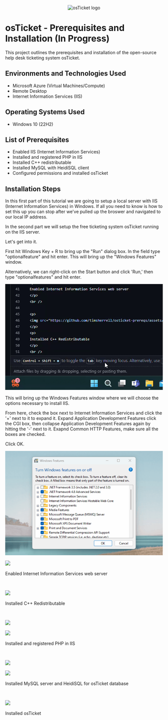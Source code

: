 <p align="center">
<img src="https://i.imgur.com/Clzj7Xs.png" alt="osTicket logo"/>
</p>

<h1>osTicket - Prerequisites and Installation (In Progress) </h1>
This project outlines the prerequisites and installation of the open-source help desk ticketing system osTicket.<br />

<h2>Environments and Technologies Used</h2>

- Microsoft Azure (Virtual Machines/Compute)
- Remote Desktop
- Internet Information Services (IIS)

<h2>Operating Systems Used</h2>

- Windows 10 (22H2)

<h2>List of Prerequisites</h2>

- Enabled IIS (Internet Information Services)
- Installed and registered PHP in IIS
- Installed C++ redistributable
- Installed MySQL with HeidiSQL client
- Configured permissions and installed osTicket

<h2>Installation Steps</h2>

In this first part of this tutorial we are going to setup a local server with IIS (Internet Information Services) in Windows. If all you need to know is how to set this up you can stop after we've pulled up the broswer and navigated to our local IP address. 

In the second part we will setup the free ticketing system osTicket running on the IIS server.

Let's get into it.

First hit Windows Key + R to bring up the "Run" dialog box. In the field type "optionalfeature" and hit enter. This will bring up the "Windows Features" window. 

Alternatively, we can right-click on the Start button and click 'Run,' then type "optionalfeatures" and hit enter. 
<br />


![run optional features](https://github.com/timsherrell/osticket-prereqs/blob/main/optionalfeatures1.gif)

This will bring up the Windows Features window where we will choose the options necessary to install IIS. 

From here, check the box next to Internet Information Services and click the '+' next to it to expand it. Expand Application Development Features click the CGI box, then collapse Application Development Features again by hitting the '-' next to it. Exapnd Common HTTP Features, make sure all the boxes are checked. 

Click OK. 

![IIS Installation](https://github.com/timsherrell/osticket-prereqs/blob/main/ISS%20install.gif)

<p>
  <img src="https://github.com/timsherrell/osticket-prereqs/assets/144177449/2c26b2bf-dcb0-48f7-af7e-ffacf21aeb30" />
</p>
<p>
Enabled Internet Information Services web server 
</p>
<br />

<p>
<img src="https://github.com/timsherrell/osticket-prereqs/assets/144177449/08f24a02-75db-4f55-b816-06fc68034d61" />
</p>
<p>
Installed C++ Redistributable
</p>
<br />

<p>
  <img src="https://github.com/timsherrell/osticket-prereqs/assets/144177449/dbdb59b5-4c7b-40f1-90ad-e17c736d55ee" />
</p>
<p>
  <img src="https://github.com/timsherrell/osticket-prereqs/assets/144177449/83378b0b-b5e3-4557-8b42-f6b66f0a68a2" />
</p>
<p>
  Installed and registered PHP in IIS
</p>
<br />

<p>
<img src="https://github.com/timsherrell/osticket-prereqs/assets/144177449/4944daf1-b712-4324-9ca6-667789536aad"/>
</p>
<p>
  <img src="https://github.com/timsherrell/osticket-prereqs/assets/144177449/d13a8e73-7628-4878-ae31-d171d642d5f3" />
</p>
<p>
Installed MySQL server and HeidiSQL for osTicket database
</p>
<br />

<p>
  <img src="https://github.com/timsherrell/osticket-prereqs/assets/144177449/5d9754b6-7243-4011-9224-a7418664b961" />
</p>
Installed osTicket
<p>
  
</p>
